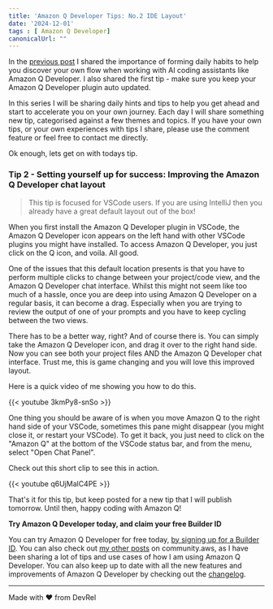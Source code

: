 ```yaml
---
title: 'Amazon Q Developer Tips: No.2 IDE Layout'
date: '2024-12-01'
tags : [ Amazon Q Developer]
canonicalUrl: ""
---
```


In the [previous post](https://dev.to/aws/daily-tips-to-supercharge-your-amazon-q-developer-experience-1jg8) I shared the importance of forming daily habits to help you discover your own flow when working with AI coding assistants like Amazon Q Developer.  I also shared the first tip - make sure you keep your Amazon Q Developer plugin auto updated.

In this series I will be sharing daily hints and tips to help you get ahead and start to accelerate you on your own journey. Each day I will share something new tip, categorised against a few themes and topics. If you have your own tips, or your own experiences with tips I share, please use the comment feature or feel free to contact me directly.

Ok enough, lets get on with todays tip.

### Tip 2 - Setting yourself up for success: Improving the Amazon Q Developer chat layout

>This tip is focused for VSCode users. If you are using IntelliJ then you already have a great default layout out of the box!

When you first install the Amazon Q Developer plugin in VSCode, the Amazon Q Developer icon appears on the left hand with other VSCode plugins you might have installed. To access Amazon Q Developer, you just click on the Q icon, and voila. All good.

One of the issues that this default location presents is that you have to perform multiple clicks to change between your project/code view, and the Amazon Q Developer chat interface. Whilst this might not seem like too much of a hassle, once you are deep into using Amazon Q Developer on a regular basis, it can become a drag. Especially when you are trying to review the output of one of your prompts and you have to keep cycling between the two views.

There has to be a better way, right? And of course there is. You can simply take the Amazon Q Developer icon, and drag it over to the right hand side. Now you can see both  your project files AND the Amazon Q Developer chat interface. Trust me, this is game changing and you will love this improved layout.

Here is a quick video of me showing you how to do this.

{{< youtube 3kmPy8-snSo >}}

One thing you should be aware of is when you move Amazon Q to the right hand side of your VSCode, sometimes this pane might disappear (you might close it, or restart your VSCode). To get it back, you just need to click on the "Amazon Q" at the bottom of the VSCode status bar, and from the menu, select "Open Chat Panel".

Check out this short clip to see this in action.

{{< youtube q6UjMalC4PE >}}


That's it for this tip, but keep posted for a new tip that I will publish tomorrow. Until then, happy coding with Amazon Q!

**Try Amazon Q Developer today, and claim your free Builder ID**

You can try Amazon Q Developer for free today, [by signing up for a Builder ID](https://community.aws/builderid?trk=34e0ecce-8101-42c4-840a-fe6170420294&sc_channel=el). You can also check out [my other posts](https://community.aws/@ricsueaws) on community.aws, as I have been sharing a lot of tips and use cases of how I am using Amazon Q Developer. You can also keep up to date with all the new features and improvements of Amazon Q Developer by checking out the [changelog](https://aws-oss.beachgeek.co.uk/40i).


---
Made with ♥ from DevRel
